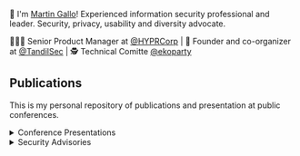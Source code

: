 🙌 I'm [Martin Gallo](https://www.linkedin.com/in/mgallo/)! Experienced information security professional and leader. Security, privacy, usability and diversity advocate.

👨🏾‍💻 Senior Product Manager at [@HYPRCorp](https://www.hypr.com/) | 🙆 Founder and co-organizer at [@TandilSec](https://www.meetup.com/TandilSec) | 🕵️‍ Technical Comitte [@ekoparty](https://ekoparty.org/)

## Publications

This is my personal repository of publications and presentation at public conferences.

<details>
  <summary>Conference Presentations</summary>

### Conference Presentations

| Presentation Title | Conference | Presentation Date |
| --- | --- | --- |
| [Recent Identity Threats and Trends: Lessons to improve Identity Security](presentations/2021-Identiverse/IDV21-Recent-Identity-Threats-and-Trends.pdf) | [Identiverse 2021](https://identiverse.com/idv2021/session/SESBFYZAW9BIU3GDM/) | June 2021 |
| [Hunting crypto secrets in SAP systems](presentations/2018-Troopers/TR18-Hunting-crypto-secrets-in-SAP-systems-vFinal.pdf) | [Troopers 18](https://www.troopers.de/troopers18/agenda/fzzux9/) | March 2018 |
| [Intercepting SAP SNC-protected traffic](presentations/2017-Troopers/TR17-Intercepting-SNC-protected-traffic.pdf) | [Troopers 17](https://www.troopers.de/troopers17/talks/763-intercepting-sap-snc-protected-traffic/) | March 2017 |
| [Deep-dive into SAP archive file formats](presentations/2016-Troopers/SAPCarTalk-Slides.pdf) | [Troopers 16](https://www.troopers.de/events/troopers16/628_deep-dive_into_sap_archive_file_formats/) | March 2016 |
| [HoneySAP: Who really wants your money?](presentations/2015-Troopers/HoneySAP-Slides.pdf) | [Troopers 15](https://www.troopers.de/events/troopers15/270_honeysap_who_really_wants_your_money/) | March 2015 |
| [SAP’s Network Protocols Revisited](presentations/2014-Troopers) | [Troopers 14](https://www.troopers.de/events/troopers14/40_saps_network_protocols_revisited/) | March 2014 |
| [Uncovering SAP vulnerabilities - Reversing and breaking the Diag protocol](presentations/2012-BruCon/MartinGallo-BruCon12.pdf) | [BruCon 2012](http://2012.brucon.org/index.php/Talks_and_workshops.html#Martin_Gallo_-_Uncovering_SAP_vulnerabilities:_dissecting_and_breaking_the_Diag_protocol) | September 2012 |
| [Uncovering SAP vulnerabilities - Reversing and breaking the Diag protocol](presentations/2012-Defcon/MartinGallo-Defcon20.pdf) | [Defcon 20](https://www.defcon.org/html/links/dc-archives/dc-20-archive.html#Gallo) | July 2012 |

</details>

<details>
  <summary>Security Advisories</summary>

### Security Advisories

| Title | CVEs | Release Date |
| --- | --- | --- |
| [SAUTH-2020-0001](advisories/SAUTH-2020-0001.txt) / [SAP HANA SAML Assertion Improper Validation Vulnerability](https://www.secureauth.com/labs/advisories/sap-hana-saml-assertion-improper-validation-authentication) | [CVE-2020-26834](https://cve.mitre.org/cgi-bin/cvename.cgi?name=CVE-2020-26834), [CVE-2021-21474](https://cve.mitre.org/cgi-bin/cvename.cgi?name=CVE-2021-21474) | 09/12/2020 |
| [CORE-2017-0011](advisories/CORE-2017-0011.txt) / [SAP Note Assistant Insecure Handling of SAP Notes Signature Vulnerability](https://www.coresecurity.com/advisories/sap-note-assistant-insecure-handling-sap-notes-signature-vulnerability) | [CVE-2017-16691](https://cve.mitre.org/cgi-bin/cvename.cgi?name=2017-16691) | 30/11/2017 |
| [CORE-2017-0001](advisories/CORE-2017-0001.txt) / [SAP SAPCAR Heap Based Buffer Overflow Vulnerability](https://www.coresecurity.com/advisories/sap-sapcar-heap-based-buffer-overflow-vulnerability) | [CVE-2017-8852](https://cve.mitre.org/cgi-bin/cvename.cgi?name=2017-8852) | 10/05/2017 |
| [CORE-2016-0006](advisories/CORE-2016-0006.txt) / [SAP CAR Multiple Vulnerabilities](https://www.coresecurity.com/advisories/sap-car-multiple-vulnerabilities) | [CVE-2016-5845](https://cve.mitre.org/cgi-bin/cvename.cgi?name=2016-5845), [CVE-2016-5847](https://cve.mitre.org/cgi-bin/cvename.cgi?name=2016-5847) | 10/08/2016 |
| [CORE-2016-0004](advisories/CORE-2016-0004.txt) / [SAP Download Manager Password Weak Encryption](https://www.coresecurity.com/advisories/sap-download-manager-password-weak-encryption) | [CVE-2016-3685](https://cve.mitre.org/cgi-bin/cvename.cgi?name=2016-3685), [CVE-2016-3684](https://cve.mitre.org/cgi-bin/cvename.cgi?name=2016-3684) | 09/03/2016 |
| [CORE-2015-0010](advisories/CORE-2015-0010.txt) / [Sendio ESP Information Disclosure Vulnerability](https://www.coresecurity.com/advisories/sendio-esp-information-disclosure-vulnerability) | [CVE-2014-0999](https://cve.mitre.org/cgi-bin/cvename.cgi?name=2014-0999), [CVE-2014-8391](https://cve.mitre.org/cgi-bin/cvename.cgi?name=2014-8391) | 22/05/2015 |
| [CORE-2015-0009](advisories/CORE-2015-0009.txt) / [SAP LZC/LZH Compression Multiple Vulnerabilities](https://www.coresecurity.com/advisories/sap-lzc-lzh-compression-multiple-vulnerabilities) | [CVE-2015-2282](https://cve.mitre.org/cgi-bin/cvename.cgi?name=2015-2282), [CVE-2015-2278](https://cve.mitre.org/cgi-bin/cvename.cgi?name=2015-2278) | 12/05/2015 |
| [CORE-2014-0007](advisories/CORE-2014-0007.txt) / [SAP Netweaver Enqueue Server Trace Pattern Denial of Service Vulnerability](https://www.coresecurity.com/advisories/sap-netweaver-enqueue-server-trace-pattern-denial-service-vulnerability) | [CVE-2014-0995](https://cve.mitre.org/cgi-bin/cvename.cgi?name=2014-0995) | 15/10/2014 |
| [CORE-2014-0003](advisories/CORE-2014-0003.txt) / [SAP Router Password Timing Attack](https://www.coresecurity.com/advisories/sap-router-password-timing-attack) | [CVE-2014-0984](https://cve.mitre.org/cgi-bin/cvename.cgi?name=2014-0984) | 15/04/2014 |
| [CORE-2012-1128](advisories/CORE-2012-1128.txt) / [SAP Netweaver Message Server Multiple Vulnerabilities](https://www.coresecurity.com/content/SAP-netweaver-msg-srv-multiple-vulnerabilities) | [CVE-2013-1592](https://cve.mitre.org/cgi-bin/cvename.cgi?name=2013-1592), [CVE-2013-1593](https://cve.mitre.org/cgi-bin/cvename.cgi?name=2013-1593) | 13/02/2013 |
| [CORE-2012-0123](advisories/CORE-2012-0123.txt) / [SAP Netweaver Dispatcher Multiple Vulnerabilities](https://www.coresecurity.com/content/sap-netweaver-dispatcher-multiple-vulnerabilities) | [CVE-2012-2611](https://cve.mitre.org/cgi-bin/cvename.cgi?name=2012-2611), [CVE-2012-2612](https://cve.mitre.org/cgi-bin/cvename.cgi?name=2012-2612), [CVE-2012-2511](https://cve.mitre.org/cgi-bin/cvename.cgi?name=2012-2511), [CVE-2012-2512](https://cve.mitre.org/cgi-bin/cvename.cgi?name=2012-2512), [CVE-2012-2513](https://cve.mitre.org/cgi-bin/cvename.cgi?name=2012-2513), [CVE-2012-2514](https://cve.mitre.org/cgi-bin/cvename.cgi?name=2012-2514) | 08/05/2012 |

</details>

